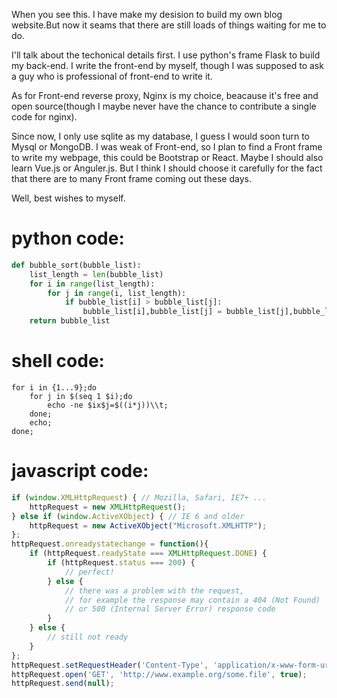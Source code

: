 When you see this. I have make my desision  to build my own blog website.But now it seams that there are still loads of things waiting for me to do.
    
I'll talk about the techonical details first. I use python's frame Flask to build my back-end. I write the front-end by myself, though I was supposed to ask a guy who is professional of front-end to write it. 

As for Front-end reverse proxy, Nginx is my choice, beacause it's free and open source(though I maybe never have the chance to contribute a single code for nginx).

Since now, I only use sqlite as my database, I guess I would soon turn to Mysql or MongoDB. I was weak of Front-end, so I plan to find a Front frame to write my webpage, this could be Bootstrap or React. Maybe I should also learn Vue.js or Anguler.js. But I think I should choose it carefully for the fact that there are to many Front frame coming out these days.

Well, best wishes to myself.

# python code:
```python
def bubble_sort(bubble_list):
    list_length = len(bubble_list)
    for i in range(list_length):
        for j in range(i, list_length):
            if bubble_list[i] > bubble_list[j]:
                bubble_list[i],bubble_list[j] = bubble_list[j],bubble_list[i]
    return bubble_list
```

# shell code:

```shell
for i in {1...9};do
    for j in $(seq 1 $i);do
        echo -ne $ix$j=$((i*j))\\t;
    done;
    echo;
done;
```

# javascript code:

```javascript
if (window.XMLHttpRequest) { // Mozilla, Safari, IE7+ ...
    httpRequest = new XMLHttpRequest();
} else if (window.ActiveXObject) { // IE 6 and older
    httpRequest = new ActiveXObject("Microsoft.XMLHTTP");
};
httpRequest.onreadystatechange = function(){
    if (httpRequest.readyState === XMLHttpRequest.DONE) {
        if (httpRequest.status === 200) {
            // perfect!
        } else {
            // there was a problem with the request,
            // for example the response may contain a 404 (Not Found)
            // or 500 (Internal Server Error) response code
        }
    } else {
        // still not ready
    }
};
httpRequest.setRequestHeader('Content-Type', 'application/x-www-form-urlencoded');
httpRequest.open('GET', 'http://www.example.org/some.file', true);
httpRequest.send(null);
```
